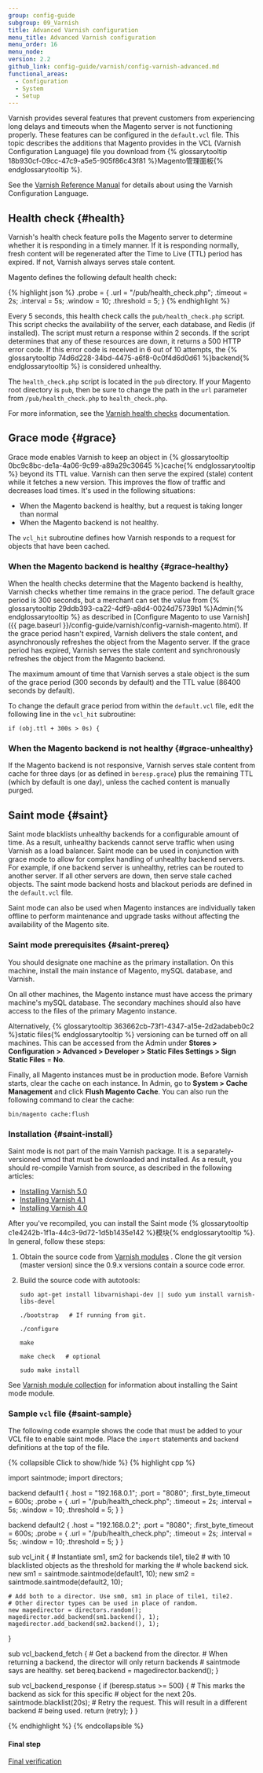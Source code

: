```yaml
---
group: config-guide
subgroup: 09_Varnish
title: Advanced Varnish configuration
menu_title: Advanced Varnish configuration
menu_order: 16
menu_node:
version: 2.2
github_link: config-guide/varnish/config-varnish-advanced.md
functional_areas:
  - Configuration
  - System
  - Setup
---
```


Varnish provides several features that prevent customers from experiencing long delays and timeouts when the Magento server is not functioning properly. These features can be configured in the `default.vcl` file. This topic describes the additions that Magento provides in the VCL (Varnish Configuration Language) file you download from {% glossarytooltip 18b930cf-09cc-47c9-a5e5-905f86c43f81 %}Magento管理面板{% endglossarytooltip %}.

See the [Varnish Reference Manual](https://www.varnish-cache.org/docs/4.1/reference/index.html) for details about using the Varnish Configuration Language.

## Health check {#health}
Varnish's health check feature polls the Magento server to determine whether it is responding in a timely manner. If it is responding normally, fresh content will be regenerated after the Time to Live (TTL) period has expired. If not, Varnish always serves stale content.

Magento defines the following default health check:

{% highlight json %}
.probe = {
    .url = "/pub/health_check.php";
    .timeout = 2s;
    .interval = 5s;
    .window = 10;
    .threshold = 5;
    }
{% endhighlight %}

Every 5 seconds, this health check calls the `pub/health_check.php` script. This script checks the availability of the server, each database, and Redis (if installed). The script must return a response within 2 seconds. If the script determines that any of these resources are down, it returns a 500 HTTP error code. If this error code is received in 6 out of 10 attempts, the {% glossarytooltip 74d6d228-34bd-4475-a6f8-0c0f4d6d0d61 %}backend{% endglossarytooltip %} is considered unhealthy.

The `health_check.php` script is located in the `pub` directory. If your Magento root directory is `pub`, then be sure to change the path in the `url` parameter from `/pub/health_check.php` to `health_check.php`.

For more information, see the <a href="https://varnish-cache.org/docs/4.1/users-guide/vcl-backends.html?highlight=health%20check#health-checks" target="_blank">Varnish health checks</a> documentation.

## Grace mode {#grace}

Grace mode enables Varnish to keep an object in {% glossarytooltip 0bc9c8bc-de1a-4a06-9c99-a89a29c30645 %}cache{% endglossarytooltip %} beyond its TTL value. Varnish can then serve the expired (stale) content while it fetches a new version. This improves the flow of traffic and decreases load times. It's used in the following situations:

* When the Magento backend is healthy, but a request is taking longer than normal
* When the Magento backend is not healthy.

The `vcl_hit` subroutine defines how Varnish responds to a request for objects that have been cached.

### When the Magento backend is healthy {#grace-healthy}


When the health checks determine that the Magento backend is healthy, Varnish checks whether time remains in the grace period. The default grace period is 300 seconds, but a merchant can set the value from {% glossarytooltip 29ddb393-ca22-4df9-a8d4-0024d75739b1 %}Admin{% endglossarytooltip %} as described in [Configure Magento to use Varnish]({{ page.baseurl }}/config-guide/varnish/config-varnish-magento.html). If the grace period hasn't expired, Varnish delivers the stale content, and asynchronously refreshes the object from the Magento server. If the grace period has expired, Varnish serves the stale content and synchronously refreshes the object from the Magento backend.

The maximum amount of time that Varnish serves a stale object is the sum of the grace period (300 seconds by default) and the TTL value (86400 seconds by default).

To change the default grace period from within the `default.vcl` file, edit the following line in the `vcl_hit` subroutine:

`if (obj.ttl + 300s > 0s) {`

### When the Magento backend is not healthy {#grace-unhealthy}

If the Magento backend is not responsive, Varnish serves stale content from cache for three days (or as defined in `beresp.grace`) plus the remaining TTL (which by default is one day), unless the cached content is manually purged.

## Saint mode {#saint}

Saint mode blacklists unhealthy backends for a configurable amount of time. As a result, unhealthy backends cannot serve traffic when using Varnish as a load balancer. Saint mode can be used in conjunction with grace mode to allow for complex handling of unhealthy backend servers. For example, if one backend server is unhealthy, retries can be routed to another server. If all other servers are down, then serve stale cached objects. The saint mode backend hosts and blackout periods are defined in the `default.vcl` file.

Saint mode can also be used when Magento instances are individually taken offline to perform maintenance and upgrade tasks without affecting the availability of the Magento site.

### Saint mode prerequisites {#saint-prereq}
You should designate one machine as the primary installation. On this machine, install the main instance of Magento, mySQL database, and Varnish.

On all other machines, the Magento instance must have access the primary machine's mySQL database. The secondary machines should also have access to the files of the primary Magento instance.

Alternatively, {% glossarytooltip 363662cb-73f1-4347-a15e-2d2adabeb0c2 %}static files{% endglossarytooltip %} versioning can be turned off on all machines. This can be accessed from the Admin under **Stores > Configuration > Advanced > Developer > Static Files Settings > Sign Static Files** = **No**.

Finally, all Magento instances must be in production mode. Before Varnish starts, clear the cache on each instance. In Admin, go to **System > Cache Management** and click **Flush Magento Cache**. You can also run the following command to clear the cache:

`bin/magento cache:flush`

### Installation {#saint-install}

Saint mode is not part of the main Varnish package. It is a separately-versioned vmod that must be downloaded and installed. As a result, you should re-compile Varnish from source, as described in the following articles:

* [Installing Varnish 5.0](https://www.varnish-cache.org/docs/5.0/installation/install.html)
* [Installing Varnish 4.1](https://www.varnish-cache.org/docs/4.1/installation/install.html)
* [Installing Varnish 4.0](https://www.varnish-cache.org/docs/4.0/installation/install.html)

After you've recompiled, you can install the Saint mode {% glossarytooltip c1e4242b-1f1a-44c3-9d72-1d5b1435e142 %}模块{% endglossarytooltip %}. In general, follow these steps:

<ol>
<li><p>Obtain the source code from <a href="https://github.com/varnish/varnish-modules">Varnish modules</a> . Clone the git version (master version) since the 0.9.x versions contain a source code error.</p></li>

<li><p>Build the source code with autotools:</p>

<p><code>sudo apt-get install libvarnishapi-dev || sudo yum install varnish-libs-devel</code></p>
<p><code>./bootstrap   # If running from git.</code></p>
<p><code>./configure</code></p>
<p><code>make</code></p>
<p><code>make check   # optional</code></p>
<p><code>sudo make install</code></p>
</li></ol>

See [Varnish module collection](https://github.com/varnish/varnish-modules) for information about installing the Saint mode module.

### Sample `vcl` file {#saint-sample}

The following code example shows the code that must be added to your VCL file to enable saint mode. Place the `import` statements and `backend` definitions at the top of the file.

{% collapsible Click to show/hide %}
{% highlight cpp %}

import saintmode;
import directors;

backend default1 {
    .host = "192.168.0.1";
    .port = "8080";
    .first_byte_timeout = 600s;
        .probe = {
            .url = "/pub/health_check.php";
            .timeout = 2s;
            .interval = 5s;
            .window = 10;
            .threshold = 5;
        }
}

backend default2 {
    .host = "192.168.0.2";
    .port = "8080";
    .first_byte_timeout = 600s;
    .probe = {
        .url = "/pub/health_check.php";
        .timeout = 2s;
        .interval = 5s;
        .window = 10;
        .threshold = 5;
    }
}

sub vcl_init {
    # Instantiate sm1, sm2 for backends tile1, tile2
    # with 10 blacklisted objects as the threshold for marking the
    # whole backend sick.
    new sm1 = saintmode.saintmode(default1, 10);
    new sm2 = saintmode.saintmode(default2, 10);

    # Add both to a director. Use sm0, sm1 in place of tile1, tile2.
    # Other director types can be used in place of random.
    new magedirector = directors.random();
    magedirector.add_backend(sm1.backend(), 1);
    magedirector.add_backend(sm2.backend(), 1);
}

sub vcl_backend_fetch {
    # Get a backend from the director.
    # When returning a backend, the director will only return backends
    # saintmode says are healthy.
    set bereq.backend = magedirector.backend();
}

sub vcl_backend_response {
    if (beresp.status >= 500) {
        # This marks the backend as sick for this specific
        # object for the next 20s.
        saintmode.blacklist(20s);
        # Retry the request. This will result in a different backend
        # being used.
        return (retry);
    }
}

{% endhighlight %}
{% endcollapsible %}

#### Final step
<a href="{{ page.baseurl }}/config-guide/varnish/config-varnish-final.html">Final verification</a>
